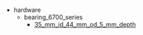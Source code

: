 * hardware
  * bearing_6700_series
    * [35_mm_id_44_mm_od_5_mm_depth](hardware/bearing_6700_series/35_mm_id_44_mm_od_5_mm_depth)
